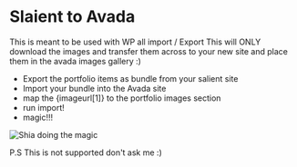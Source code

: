 # Slaient to Avada
This is meant to be used with WP all import / Export
This will ONLY download the images and transfer them across to your new site and place them in the avada images gallery :) 
* Export the portfolio items as bundle from your salient site 
* Import your bundle into the Avada site 
* map the {imageurl[1]} to the portfolio images section 
* run import! 
* magic!!! 

![Shia doing the magic](https://i.imgur.com/WCIDZ5q.gif)

P.S This is not supported don't ask me :) 
